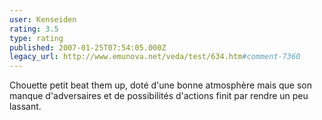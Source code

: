 ```yaml
---
user: Kenseiden
rating: 3.5
type: rating
published: 2007-01-25T07:54:05.000Z
legacy_url: http://www.emunova.net/veda/test/634.htm#comment-7360
---
```

Chouette petit beat them up, doté d'une bonne atmosphère mais que son manque d'adversaires et de possibilités d'actions finit par rendre un peu lassant.